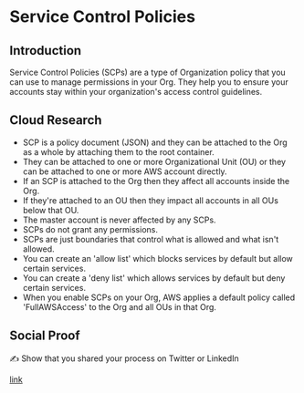 # Service Control Policies

## Introduction

Service Control Policies (SCPs) are a type of Organization policy that you can use to manage permissions in your Org. They help you to ensure your accounts stay within your organization's access control guidelines.


## Cloud Research

- SCP is a policy document (JSON) and they can be attached to the Org as a whole by attaching them to the root container.
- They can be attached to one or more Organizational Unit (OU) or they can be attached to one or more AWS account directly. 
- If an SCP is attached to the Org then they affect all accounts inside the Org.
- If they're attached to an OU then they impact all accounts in all OUs below that OU.
- The master account is never affected by any SCPs. 
- SCPs do not grant any permissions.
- SCPs are just boundaries that control what is allowed and what isn't allowed.
- You can create an 'allow list' which blocks services by default but allow certain services.
- You can create a 'deny list' which allows services by default but deny certain services. 
- When you enable SCPs on your Org, AWS applies a default policy called 'FullAWSAccess' to the Org and all OUs in that Org. 


## Social Proof

✍️ Show that you shared your process on Twitter or LinkedIn

[link](link)
